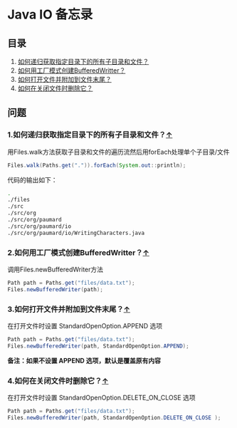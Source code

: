 # Java IO 备忘录

## 目录
  1. [如何递归获取指定目录下的所有子目录和文件？](#recursively-ls)
  2. [如何用工厂模式创建BufferedWritter？](#create-buffered-writer)
  3. [如何打开文件并附加到文件末尾？](#append-to-file)
  4. [如何在关闭文件时删除它？](#delete-on-close)
## 问题
### 1.如何递归获取指定目录下的所有子目录和文件？<a name="recursively-ls"></a>[↑](#top)

用Files.walk方法获取子目录和文件的遍历流然后用forEach处理单个子目录/文件
```java
Files.walk(Paths.get(".")).forEach(System.out::println);
```
代码的输出如下：
```bash
.
./files
./src
./src/org
./src/org/paumard
./src/org/paumard/io
./src/org/paumard/io/WritingCharacters.java
```
### 2.如何用工厂模式创建BufferedWritter？<a name="create-buffered-writer"></a>[↑](#top)
调用Files.newBufferedWriter方法
```java
Path path = Paths.get("files/data.txt");
Files.newBufferedWriter(path);
```
### 3.如何打开文件并附加到文件末尾？<a name="append-to-file"></a>[↑](#top)
在打开文件时设置 StandardOpenOption.APPEND 选项
```java
Path path = Paths.get("files/data.txt");
Files.newBufferedWriter(path, StandardOpenOption.APPEND);
```
**备注：如果不设置 APPEND 选项，默认是覆盖原有内容**

### 4.如何在关闭文件时删除它？<a name="delete-on-close"></a>[↑](#top)
在打开文件时设置 StandardOpenOption.DELETE_ON_CLOSE 选项
```java
Path path = Paths.get("files/data.txt");
Files.newBufferedWriter(path, StandardOpenOption.DELETE_ON_CLOSE );
```
